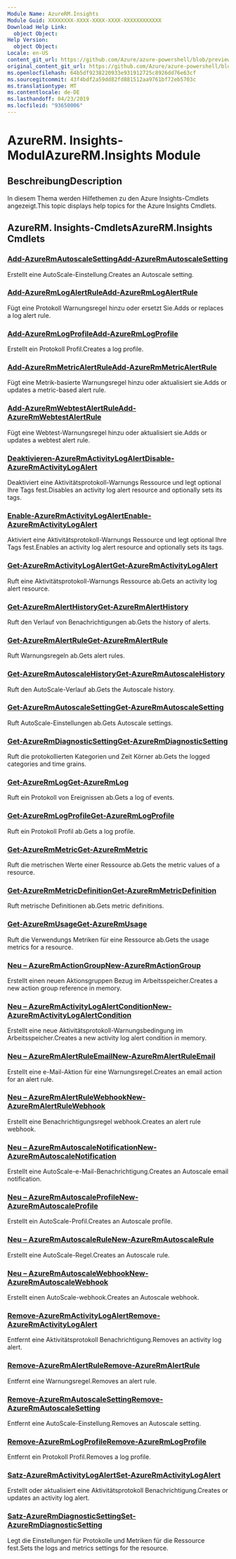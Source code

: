 ```yaml
---
Module Name: AzureRM.Insights
Module Guid: XXXXXXXX-XXXX-XXXX-XXXX-XXXXXXXXXXXX
Download Help Link:
  object Object: 
Help Version:
  object Object: 
Locale: en-US
content_git_url: https://github.com/Azure/azure-powershell/blob/preview/src/ResourceManager/Insights/Commands.Insights/help/AzureRM.Insights.md
original_content_git_url: https://github.com/Azure/azure-powershell/blob/preview/src/ResourceManager/Insights/Commands.Insights/help/AzureRM.Insights.md
ms.openlocfilehash: 64b5df9238220933e931912725c8926dd76e63cf
ms.sourcegitcommit: 43f4bdf2a59dd82fd881512aa9761bf72eb5703c
ms.translationtype: MT
ms.contentlocale: de-DE
ms.lasthandoff: 04/23/2019
ms.locfileid: "93650006"
---
```

# <span data-ttu-id="9944c-101">AzureRM. Insights-Modul</span><span class="sxs-lookup"><span data-stu-id="9944c-101">AzureRM.Insights Module</span></span>
## <span data-ttu-id="9944c-102">Beschreibung</span><span class="sxs-lookup"><span data-stu-id="9944c-102">Description</span></span>
<span data-ttu-id="9944c-103">In diesem Thema werden Hilfethemen zu den Azure Insights-Cmdlets angezeigt.</span><span class="sxs-lookup"><span data-stu-id="9944c-103">This topic displays help topics for the Azure Insights Cmdlets.</span></span>

## <span data-ttu-id="9944c-104">AzureRM. Insights-Cmdlets</span><span class="sxs-lookup"><span data-stu-id="9944c-104">AzureRM.Insights Cmdlets</span></span>
### [<span data-ttu-id="9944c-105">Add-AzureRmAutoscaleSetting</span><span class="sxs-lookup"><span data-stu-id="9944c-105">Add-AzureRmAutoscaleSetting</span></span>](Add-AzureRmAutoscaleSetting.md)
<span data-ttu-id="9944c-106">Erstellt eine AutoScale-Einstellung.</span><span class="sxs-lookup"><span data-stu-id="9944c-106">Creates an Autoscale setting.</span></span>

### [<span data-ttu-id="9944c-107">Add-AzureRmLogAlertRule</span><span class="sxs-lookup"><span data-stu-id="9944c-107">Add-AzureRmLogAlertRule</span></span>](Add-AzureRmLogAlertRule.md)
<span data-ttu-id="9944c-108">Fügt eine Protokoll Warnungsregel hinzu oder ersetzt Sie.</span><span class="sxs-lookup"><span data-stu-id="9944c-108">Adds or replaces a log alert rule.</span></span>

### [<span data-ttu-id="9944c-109">Add-AzureRmLogProfile</span><span class="sxs-lookup"><span data-stu-id="9944c-109">Add-AzureRmLogProfile</span></span>](Add-AzureRmLogProfile.md)
<span data-ttu-id="9944c-110">Erstellt ein Protokoll Profil.</span><span class="sxs-lookup"><span data-stu-id="9944c-110">Creates a log profile.</span></span>

### [<span data-ttu-id="9944c-111">Add-AzureRmMetricAlertRule</span><span class="sxs-lookup"><span data-stu-id="9944c-111">Add-AzureRmMetricAlertRule</span></span>](Add-AzureRmMetricAlertRule.md)
<span data-ttu-id="9944c-112">Fügt eine Metrik-basierte Warnungsregel hinzu oder aktualisiert sie.</span><span class="sxs-lookup"><span data-stu-id="9944c-112">Adds or updates a metric-based alert rule.</span></span>

### [<span data-ttu-id="9944c-113">Add-AzureRmWebtestAlertRule</span><span class="sxs-lookup"><span data-stu-id="9944c-113">Add-AzureRmWebtestAlertRule</span></span>](Add-AzureRmWebtestAlertRule.md)
<span data-ttu-id="9944c-114">Fügt eine Webtest-Warnungsregel hinzu oder aktualisiert sie.</span><span class="sxs-lookup"><span data-stu-id="9944c-114">Adds or updates a webtest alert rule.</span></span>

### [<span data-ttu-id="9944c-115">Deaktivieren-AzureRmActivityLogAlert</span><span class="sxs-lookup"><span data-stu-id="9944c-115">Disable-AzureRmActivityLogAlert</span></span>](Disable-AzureRmActivityLogAlert.md)
<span data-ttu-id="9944c-116">Deaktiviert eine Aktivitätsprotokoll-Warnungs Ressource und legt optional Ihre Tags fest.</span><span class="sxs-lookup"><span data-stu-id="9944c-116">Disables an activity log alert resource and optionally sets its tags.</span></span>

### [<span data-ttu-id="9944c-117">Enable-AzureRmActivityLogAlert</span><span class="sxs-lookup"><span data-stu-id="9944c-117">Enable-AzureRmActivityLogAlert</span></span>](Enable-AzureRmActivityLogAlert.md)
<span data-ttu-id="9944c-118">Aktiviert eine Aktivitätsprotokoll-Warnungs Ressource und legt optional Ihre Tags fest.</span><span class="sxs-lookup"><span data-stu-id="9944c-118">Enables an activity log alert resource and optionally sets its tags.</span></span>

### [<span data-ttu-id="9944c-119">Get-AzureRmActivityLogAlert</span><span class="sxs-lookup"><span data-stu-id="9944c-119">Get-AzureRmActivityLogAlert</span></span>](Get-AzureRmActivityLogAlert.md)
<span data-ttu-id="9944c-120">Ruft eine Aktivitätsprotokoll-Warnungs Ressource ab.</span><span class="sxs-lookup"><span data-stu-id="9944c-120">Gets an activity log alert resource.</span></span>

### [<span data-ttu-id="9944c-121">Get-AzureRmAlertHistory</span><span class="sxs-lookup"><span data-stu-id="9944c-121">Get-AzureRmAlertHistory</span></span>](Get-AzureRmAlertHistory.md)
<span data-ttu-id="9944c-122">Ruft den Verlauf von Benachrichtigungen ab.</span><span class="sxs-lookup"><span data-stu-id="9944c-122">Gets the history of alerts.</span></span>

### [<span data-ttu-id="9944c-123">Get-AzureRmAlertRule</span><span class="sxs-lookup"><span data-stu-id="9944c-123">Get-AzureRmAlertRule</span></span>](Get-AzureRmAlertRule.md)
<span data-ttu-id="9944c-124">Ruft Warnungsregeln ab.</span><span class="sxs-lookup"><span data-stu-id="9944c-124">Gets alert rules.</span></span>

### [<span data-ttu-id="9944c-125">Get-AzureRmAutoscaleHistory</span><span class="sxs-lookup"><span data-stu-id="9944c-125">Get-AzureRmAutoscaleHistory</span></span>](Get-AzureRmAutoscaleHistory.md)
<span data-ttu-id="9944c-126">Ruft den AutoScale-Verlauf ab.</span><span class="sxs-lookup"><span data-stu-id="9944c-126">Gets the Autoscale history.</span></span>

### [<span data-ttu-id="9944c-127">Get-AzureRmAutoscaleSetting</span><span class="sxs-lookup"><span data-stu-id="9944c-127">Get-AzureRmAutoscaleSetting</span></span>](Get-AzureRmAutoscaleSetting.md)
<span data-ttu-id="9944c-128">Ruft AutoScale-Einstellungen ab.</span><span class="sxs-lookup"><span data-stu-id="9944c-128">Gets Autoscale settings.</span></span>

### [<span data-ttu-id="9944c-129">Get-AzureRmDiagnosticSetting</span><span class="sxs-lookup"><span data-stu-id="9944c-129">Get-AzureRmDiagnosticSetting</span></span>](Get-AzureRmDiagnosticSetting.md)
<span data-ttu-id="9944c-130">Ruft die protokollierten Kategorien und Zeit Körner ab.</span><span class="sxs-lookup"><span data-stu-id="9944c-130">Gets the logged categories and time grains.</span></span>

### [<span data-ttu-id="9944c-131">Get-AzureRmLog</span><span class="sxs-lookup"><span data-stu-id="9944c-131">Get-AzureRmLog</span></span>](Get-AzureRmLog.md)
<span data-ttu-id="9944c-132">Ruft ein Protokoll von Ereignissen ab.</span><span class="sxs-lookup"><span data-stu-id="9944c-132">Gets a log of events.</span></span>

### [<span data-ttu-id="9944c-133">Get-AzureRmLogProfile</span><span class="sxs-lookup"><span data-stu-id="9944c-133">Get-AzureRmLogProfile</span></span>](Get-AzureRmLogProfile.md)
<span data-ttu-id="9944c-134">Ruft ein Protokoll Profil ab.</span><span class="sxs-lookup"><span data-stu-id="9944c-134">Gets a log profile.</span></span>

### [<span data-ttu-id="9944c-135">Get-AzureRmMetric</span><span class="sxs-lookup"><span data-stu-id="9944c-135">Get-AzureRmMetric</span></span>](Get-AzureRmMetric.md)
<span data-ttu-id="9944c-136">Ruft die metrischen Werte einer Ressource ab.</span><span class="sxs-lookup"><span data-stu-id="9944c-136">Gets the metric values of a resource.</span></span>

### [<span data-ttu-id="9944c-137">Get-AzureRmMetricDefinition</span><span class="sxs-lookup"><span data-stu-id="9944c-137">Get-AzureRmMetricDefinition</span></span>](Get-AzureRmMetricDefinition.md)
<span data-ttu-id="9944c-138">Ruft metrische Definitionen ab.</span><span class="sxs-lookup"><span data-stu-id="9944c-138">Gets metric definitions.</span></span>

### [<span data-ttu-id="9944c-139">Get-AzureRmUsage</span><span class="sxs-lookup"><span data-stu-id="9944c-139">Get-AzureRmUsage</span></span>](Get-AzureRmUsage.md)
<span data-ttu-id="9944c-140">Ruft die Verwendungs Metriken für eine Ressource ab.</span><span class="sxs-lookup"><span data-stu-id="9944c-140">Gets the usage metrics for a resource.</span></span>

### [<span data-ttu-id="9944c-141">Neu – AzureRmActionGroup</span><span class="sxs-lookup"><span data-stu-id="9944c-141">New-AzureRmActionGroup</span></span>](New-AzureRmActionGroup.md)
<span data-ttu-id="9944c-142">Erstellt einen neuen Aktionsgruppen Bezug im Arbeitsspeicher.</span><span class="sxs-lookup"><span data-stu-id="9944c-142">Creates a new action group reference in memory.</span></span>

### [<span data-ttu-id="9944c-143">Neu – AzureRmActivityLogAlertCondition</span><span class="sxs-lookup"><span data-stu-id="9944c-143">New-AzureRmActivityLogAlertCondition</span></span>](New-AzureRmActivityLogAlertCondition.md)
<span data-ttu-id="9944c-144">Erstellt eine neue Aktivitätsprotokoll-Warnungsbedingung im Arbeitsspeicher.</span><span class="sxs-lookup"><span data-stu-id="9944c-144">Creates a new activity log alert condition in memory.</span></span>

### [<span data-ttu-id="9944c-145">Neu – AzureRmAlertRuleEmail</span><span class="sxs-lookup"><span data-stu-id="9944c-145">New-AzureRmAlertRuleEmail</span></span>](New-AzureRmAlertRuleEmail.md)
<span data-ttu-id="9944c-146">Erstellt eine e-Mail-Aktion für eine Warnungsregel.</span><span class="sxs-lookup"><span data-stu-id="9944c-146">Creates an email action for an alert rule.</span></span>

### [<span data-ttu-id="9944c-147">Neu – AzureRmAlertRuleWebhook</span><span class="sxs-lookup"><span data-stu-id="9944c-147">New-AzureRmAlertRuleWebhook</span></span>](New-AzureRmAlertRuleWebhook.md)
<span data-ttu-id="9944c-148">Erstellt eine Benachrichtigungsregel webhook.</span><span class="sxs-lookup"><span data-stu-id="9944c-148">Creates an alert rule webhook.</span></span>

### [<span data-ttu-id="9944c-149">Neu – AzureRmAutoscaleNotification</span><span class="sxs-lookup"><span data-stu-id="9944c-149">New-AzureRmAutoscaleNotification</span></span>](New-AzureRmAutoscaleNotification.md)
<span data-ttu-id="9944c-150">Erstellt eine AutoScale-e-Mail-Benachrichtigung.</span><span class="sxs-lookup"><span data-stu-id="9944c-150">Creates an Autoscale email notification.</span></span>

### [<span data-ttu-id="9944c-151">Neu – AzureRmAutoscaleProfile</span><span class="sxs-lookup"><span data-stu-id="9944c-151">New-AzureRmAutoscaleProfile</span></span>](New-AzureRmAutoscaleProfile.md)
<span data-ttu-id="9944c-152">Erstellt ein AutoScale-Profil.</span><span class="sxs-lookup"><span data-stu-id="9944c-152">Creates an Autoscale profile.</span></span>

### [<span data-ttu-id="9944c-153">Neu – AzureRmAutoscaleRule</span><span class="sxs-lookup"><span data-stu-id="9944c-153">New-AzureRmAutoscaleRule</span></span>](New-AzureRmAutoscaleRule.md)
<span data-ttu-id="9944c-154">Erstellt eine AutoScale-Regel.</span><span class="sxs-lookup"><span data-stu-id="9944c-154">Creates an Autoscale rule.</span></span>

### [<span data-ttu-id="9944c-155">Neu – AzureRmAutoscaleWebhook</span><span class="sxs-lookup"><span data-stu-id="9944c-155">New-AzureRmAutoscaleWebhook</span></span>](New-AzureRmAutoscaleWebhook.md)
<span data-ttu-id="9944c-156">Erstellt einen AutoScale-webhook.</span><span class="sxs-lookup"><span data-stu-id="9944c-156">Creates an Autoscale webhook.</span></span>

### [<span data-ttu-id="9944c-157">Remove-AzureRmActivityLogAlert</span><span class="sxs-lookup"><span data-stu-id="9944c-157">Remove-AzureRmActivityLogAlert</span></span>](Remove-AzureRmActivityLogAlert.md)
<span data-ttu-id="9944c-158">Entfernt eine Aktivitätsprotokoll Benachrichtigung.</span><span class="sxs-lookup"><span data-stu-id="9944c-158">Removes an activity log alert.</span></span>

### [<span data-ttu-id="9944c-159">Remove-AzureRmAlertRule</span><span class="sxs-lookup"><span data-stu-id="9944c-159">Remove-AzureRmAlertRule</span></span>](Remove-AzureRmAlertRule.md)
<span data-ttu-id="9944c-160">Entfernt eine Warnungsregel.</span><span class="sxs-lookup"><span data-stu-id="9944c-160">Removes an alert rule.</span></span>

### [<span data-ttu-id="9944c-161">Remove-AzureRmAutoscaleSetting</span><span class="sxs-lookup"><span data-stu-id="9944c-161">Remove-AzureRmAutoscaleSetting</span></span>](Remove-AzureRmAutoscaleSetting.md)
<span data-ttu-id="9944c-162">Entfernt eine AutoScale-Einstellung.</span><span class="sxs-lookup"><span data-stu-id="9944c-162">Removes an Autoscale setting.</span></span>

### [<span data-ttu-id="9944c-163">Remove-AzureRmLogProfile</span><span class="sxs-lookup"><span data-stu-id="9944c-163">Remove-AzureRmLogProfile</span></span>](Remove-AzureRmLogProfile.md)
<span data-ttu-id="9944c-164">Entfernt ein Protokoll Profil.</span><span class="sxs-lookup"><span data-stu-id="9944c-164">Removes a log profile.</span></span>

### [<span data-ttu-id="9944c-165">Satz-AzureRmActivityLogAlert</span><span class="sxs-lookup"><span data-stu-id="9944c-165">Set-AzureRmActivityLogAlert</span></span>](Set-AzureRmActivityLogAlert.md)
<span data-ttu-id="9944c-166">Erstellt oder aktualisiert eine Aktivitätsprotokoll Benachrichtigung.</span><span class="sxs-lookup"><span data-stu-id="9944c-166">Creates or updates an activity log alert.</span></span>

### [<span data-ttu-id="9944c-167">Satz-AzureRmDiagnosticSetting</span><span class="sxs-lookup"><span data-stu-id="9944c-167">Set-AzureRmDiagnosticSetting</span></span>](Set-AzureRmDiagnosticSetting.md)
<span data-ttu-id="9944c-168">Legt die Einstellungen für Protokolle und Metriken für die Ressource fest.</span><span class="sxs-lookup"><span data-stu-id="9944c-168">Sets the logs and metrics settings for the resource.</span></span>
